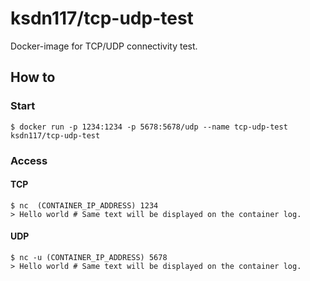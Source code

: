 # ksdn117/tcp-udp-test
Docker-image for TCP/UDP connectivity test.

## How to
### Start
`$ docker run -p 1234:1234 -p 5678:5678/udp --name tcp-udp-test ksdn117/tcp-udp-test`

### Access
#### TCP
```
$ nc  (CONTAINER_IP_ADDRESS) 1234
> Hello world # Same text will be displayed on the container log.
```

#### UDP
```
$ nc -u (CONTAINER_IP_ADDRESS) 5678
> Hello world # Same text will be displayed on the container log.
```
